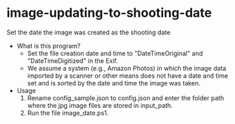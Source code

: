 # image-updating-to-shooting-date
Set the date the image was created as the shooting date

- What is this program?
    - Set the file creation date and time to "DateTimeOriginal" and "DateTimeDigitized" in the Exif.
    - We assume a system (e.g., Amazon Photos) in which the image data imported by a scanner or other means does not have a date and time set and is sorted by the date and time the image was taken.
- Usage
    1. Rename config_sample.json to config.json and enter the folder path where the jpg image files are stored in input_path.
    1. Run the file image_date.ps1.